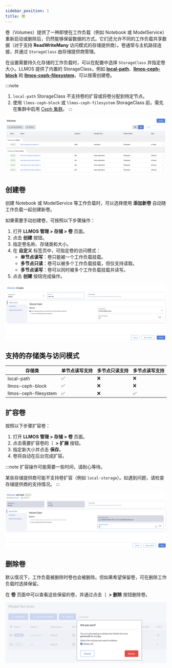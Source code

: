 ```yaml
---
sidebar_position: 1
title: 卷
---
```


卷（Volumes）提供了一种即使在工作负载（例如 Notebook 或 ModelService）重新启动或删除后，仍然能够保留数据的方式。它们还允许不同的工作负载共享数据（对于支持 **ReadWriteMany** 访问模式的存储提供商）。卷通常与主机路径连接，并通过 `StorageClass` 由存储提供商管理。

在设置需要持久化存储的工作负载时，可以在配置中选择 `StorageClass` 并指定卷大小。LLMOS 提供了内置的 StorageClass，例如 **[local-path](https://github.com/rancher/local-path-provisioner)**、**[llmos-ceph-block](https://rook.io/docs/rook/latest-release/Storage-Configuration/Block-Storage-RBD/block-storage/)** 和 **[llmos-ceph-filesystem](https://rook.io/docs/rook/latest-release/Storage-Configuration/Shared-Filesystem-CephFS/filesystem-storage/)**，可以按需创建卷。

:::note
1. `local-path` StorageClass 不支持卷的扩容或将卷分配到特定节点。
2. 使用 `llmos-ceph-block` 或 `llmos-ceph-filesystem` StorageClass 前，需先在集群中启用 [Ceph 集群](./system-storage#启用-ceph-存储)。
   :::

![卷列表](/img/docs/volume-list.png)

## 创建卷

创建 Notebook 或 ModelService 等工作负载时，可以选择使用 **添加新卷** 自动随工作负载一起创建新卷。

如果需要手动创建卷，可按照以下步骤操作：

1. 打开 **LLMOS 管理 > 存储 > 卷** 页面。
2. 点击 **创建** 按钮。
3. 指定卷名称、存储类和大小。
4. 在 **自定义** 标签页中，可指定卷的访问模式：
   - **单节点读写**：卷只能被一个工作负载挂载。
   - **多节点只读**：卷可以被多个工作负载挂载，但仅支持读取。
   - **多节点读写**：卷可以同时被多个工作负载挂载并读写。
5. 点击 **创建** 按钮完成操作。

![创建卷](/img/docs/volume-create.png)

## 支持的存储类与访问模式

| 存储类              | 单节点读写支持 | 多节点只读支持 | 多节点读写支持 |
|---------------------|---------------|---------------|---------------|
| local-path          | ✅            | ❌            | ❌            |
| llmos-ceph-block    | ✅            | ❌            | ❌            |
| llmos-ceph-filesystem | ✅          | ❌            | ✅            |

## 扩容卷

按照以下步骤扩容卷：
1. 打开 **LLMOS 管理 > 存储 > 卷** 页面。
2. 点击需要扩容卷的 **⋮ > 扩展** 按钮。
3. 指定新大小并点击 **保存**。
4. 卷将自动在后台完成扩容。

:::note
扩容操作可能需要一些时间，请耐心等待。

某些存储提供商可能不支持卷扩容（例如 `local-storage`）。如遇到问题，请检查存储提供商的支持情况。
:::

![扩容卷](/img/docs/volume-resize.png)

## 删除卷

默认情况下，工作负载被删除时卷也会被删除。但如果希望保留卷，可在删除工作负载时选择保留。

在 **卷** 页面中可以查看这些保留的卷，并通过点击 **⋮ > 删除** 按钮删除卷。

![删除卷提示](/img/docs/volume-delete-prompt.png)